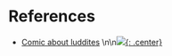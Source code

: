 # References

- [Comic about luddites](https://www.technologyreview.com/2024/02/28/1088262/luddites-resisting-automated-future-technology/)
\n\n[![](not-by-ai.svg){: .center}](https://notbyai.fyi)
